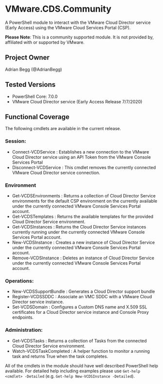 # VMware.CDS.Community
A PowerShell module to interact with the VMware Cloud Director service (Early Access) using the VMware Cloud Services Portal (CSP).

**Please Note**: This is a community supported module. It is not provided by, affiliated with or supported by VMware.

## Project Owner
Adrian Begg (@AdrianBegg)

## Tested Versions
* PowerShell Core: 7.0.0
* VMware Cloud Director service (Early Access Release 7/7/2020)

## Functional Coverage
The following cmdlets are available in the current release.
### Session:
* Connect-VCDService : Establishes a new connection to the VMware Cloud Director service using an API Token from the VMware Console Services Portal
* Disconnect-VCDService : This cmdlet removes the currently connected VMware Cloud Director service connection.

### Environment
* Get-VCDSEnvironments : Returns a collection of Cloud Director Service environments for the default CSP environment on the currently available under the currently connected VMware Console Services Portal account.
* Get-VCDSTemplates : Returns the available templates for the provided Cloud Director Service environment.
* Get-VCDSInstances : Returns the Cloud Director Service instances currently running under the currently connected VMware Console Services Portal account.
* New-VCDSInstance : Creates a new instance of Cloud Director Service under the currently connected VMware Console Services Portal account.
* Remove-VCDSInstance : Deletes an instance of Cloud Director Service under the currently connected VMware Console Services Portal account.

### Operations:
* New-VCDSSupportBundle : Generates a Cloud Director support bundle
* Register-VCDSSDDC : Associate an VMC SDDC with a VMware Cloud Director service instance.
* Set-VCDSDomain : Configures a Custom DNS name and X.509 SSL certificates for a Cloud Director service instance and Console Proxy endpoints.

### Administration:
* Get-VCDSTasks : Returns a collection of Tasks from the connected Cloud Director Service environment.
* Watch-VCDSTaskCompleted : A helper function to monitor a running task and returns True when the task completes.

All of the cmdlets in the module should have well described PowerShell help available. For detailed help including examples please use `Get-help <cmdlet> -Detailed` (e.g. `Get-help New-VCDSInstance -Detailed`).